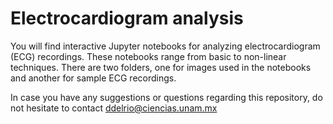 # Electrocardiogram analysis
You will find interactive Jupyter notebooks for analyzing electrocardiogram (ECG) recordings. These notebooks range from basic to non-linear techniques. There are two folders, one for images used in the notebooks and another for sample ECG recordings.

In case you have any suggestions or questions regarding this repository, do not hesitate to contact ddelrio@ciencias.unam.mx
